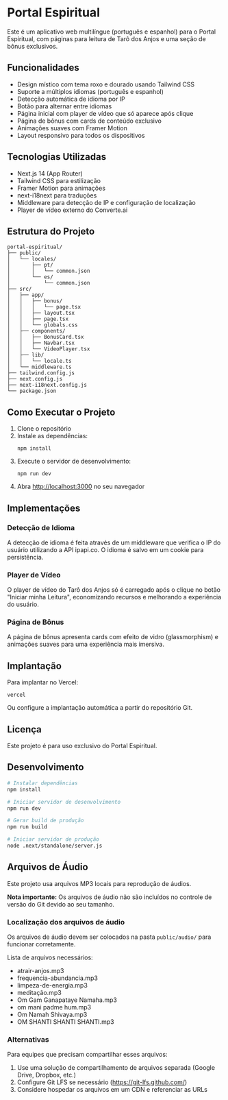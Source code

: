 # Portal Espiritual

Este é um aplicativo web multilíngue (português e espanhol) para o Portal Espiritual, com páginas para leitura de Tarô dos Anjos e uma seção de bônus exclusivos.

## Funcionalidades

- Design místico com tema roxo e dourado usando Tailwind CSS 
- Suporte a múltiplos idiomas (português e espanhol)
- Detecção automática de idioma por IP
- Botão para alternar entre idiomas
- Página inicial com player de vídeo que só aparece após clique
- Página de bônus com cards de conteúdo exclusivo
- Animações suaves com Framer Motion
- Layout responsivo para todos os dispositivos

## Tecnologias Utilizadas

- Next.js 14 (App Router)
- Tailwind CSS para estilização
- Framer Motion para animações
- next-i18next para traduções
- Middleware para detecção de IP e configuração de localização
- Player de vídeo externo do Converte.ai

## Estrutura do Projeto

```
portal-espiritual/
├── public/
│   └── locales/
│       ├── pt/
│       │   └── common.json
│       └── es/
│           └── common.json
├── src/
│   ├── app/
│   │   ├── bonus/
│   │   │   └── page.tsx
│   │   ├── layout.tsx
│   │   ├── page.tsx
│   │   └── globals.css
│   ├── components/
│   │   ├── BonusCard.tsx
│   │   ├── Navbar.tsx
│   │   └── VideoPlayer.tsx
│   ├── lib/
│   │   └── locale.ts
│   └── middleware.ts
├── tailwind.config.js
├── next.config.js
├── next-i18next.config.js
└── package.json
```

## Como Executar o Projeto

1. Clone o repositório
2. Instale as dependências:
   ```
   npm install
   ```
3. Execute o servidor de desenvolvimento:
   ```
   npm run dev
   ```
4. Abra [http://localhost:3000](http://localhost:3000) no seu navegador

## Implementações

### Detecção de Idioma

A detecção de idioma é feita através de um middleware que verifica o IP do usuário utilizando a API ipapi.co. O idioma é salvo em um cookie para persistência.

### Player de Vídeo

O player de vídeo do Tarô dos Anjos só é carregado após o clique no botão "Iniciar minha Leitura", economizando recursos e melhorando a experiência do usuário.

### Página de Bônus

A página de bônus apresenta cards com efeito de vidro (glassmorphism) e animações suaves para uma experiência mais imersiva.

## Implantação

Para implantar no Vercel:

```
vercel
```

Ou configure a implantação automática a partir do repositório Git.

## Licença

Este projeto é para uso exclusivo do Portal Espiritual.

## Desenvolvimento

```bash
# Instalar dependências
npm install

# Iniciar servidor de desenvolvimento
npm run dev

# Gerar build de produção
npm run build

# Iniciar servidor de produção
node .next/standalone/server.js
```

## Arquivos de Áudio

Este projeto usa arquivos MP3 locais para reprodução de áudios. 

**Nota importante:** Os arquivos de áudio não são incluídos no controle de versão do Git devido ao seu tamanho. 

### Localização dos arquivos de áudio

Os arquivos de áudio devem ser colocados na pasta `public/audio/` para funcionar corretamente.

Lista de arquivos necessários:
- atrair-anjos.mp3
- frequencia-abundancia.mp3
- limpeza-de-energia.mp3
- meditação.mp3
- Om Gam Ganapataye Namaha.mp3
- om mani padme hum.mp3
- Om Namah Shivaya.mp3
- OM SHANTI SHANTI SHANTI.mp3

### Alternativas

Para equipes que precisam compartilhar esses arquivos:
1. Use uma solução de compartilhamento de arquivos separada (Google Drive, Dropbox, etc.)
2. Configure Git LFS se necessário (https://git-lfs.github.com/)
3. Considere hospedar os arquivos em um CDN e referenciar as URLs 